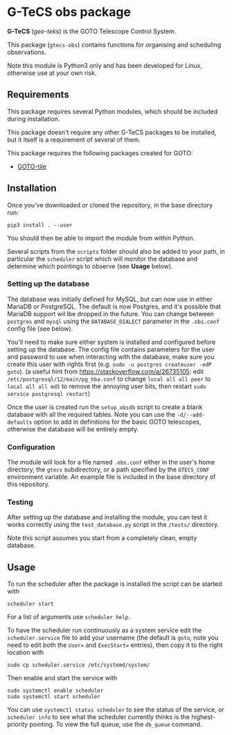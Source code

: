# G-TeCS obs package

**G-TeCS** (*gee-teks*) is the GOTO Telescope Control System.

This package (`gtecs-obs`) contains functions for organising and scheduling observations.

Note this module is Python3 only and has been developed for Linux, otherwise use at your own risk.

## Requirements

This package requires several Python modules, which should be included during installation.

This package doesn't require any other G-TeCS packages to be installed, but it itself is a requirement of several of them.

This package requires the following packages created for GOTO:

- [GOTO-tile](https://github.com/GOTO-OBS/goto-tile)

## Installation

Once you've downloaded or cloned the repository, in the base directory run:

    pip3 install . --user

You should then be able to import the module from within Python.

Several scripts from the `scripts` folder should also be added to your path, in particular the `scheduler` script which will monitor the database and determine which pointings to observe (see **Usage** below).

### Setting up the database

The database was initially defined for MySQL, but can now use in either MariaDB or PostgreSQL. The default is now Postgres, and it's possible that MariaDB support wil lbe dropped in the future. You can change between `postgres` and `mysql` using the `DATABASE_DIALECT` parameter in the `.obs.conf` config file (see below).

You'll need to make sure either system is installed and configured before setting up the database. The config file contains parameters for the user and password to use when interacting with the database, make sure you create this user with rights first (e.g. `sudo -u postgres createuser -edP goto`). (a useful hint from https://stackoverflow.com/a/26735105:  edit `/etc/postgresql/12/main/pg_hba.conf` to change `local all all peer` to ` local all all md5` to remove the annoying user bits, then restart `sudo service postgresql restart`)

Once the user is created run the `setup_obsdb` script to create a blank database with all the required tables. Note you can use the `-d/--add-defaults` option to add in definitions for the basic GOTO telescopes, otherwise the database will be entirely empty.

### Configuration

The module will look for a file named `.obs.conf` either in the user's home directory, the `gtecs` subdirectory, or a path specified by the `GTECS_CONF` environment variable. An example file is included in the base directory of this repository.

### Testing

After setting up the database and installing the module, you can test it works correctly using the `test_database.py` script in the `/tests/` directory.

Note this script assumes you start from a completely clean, empty database.

## Usage

To run the scheduler after the package is installed the script can be started with

    scheduler start

For a list of arguments use `scheduler help`.

To have the scheduler run continuously as a system service edit the `scheduler.service` file to add your username (the default is `goto`, note you need to edit both the `User=` and `ExecStart=` entries), then copy it to the right location with

    sudo cp scheduler.service /etc/systemd/system/

Then enable and start the service with

    sudo systemctl enable scheduler
    sudo systemctl start scheduler

You can use `systemctl status scheduler` to see the status of the service, or `scheduler info` to see what the scheduler currently thinks is the highest-priority pointing. To view the full queue, use the `db_queue` command.
